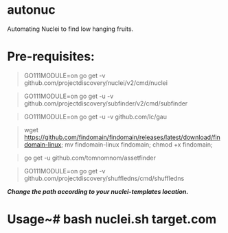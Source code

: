 # autonuc


Automating Nuclei to find low hanging fruits.

# Pre-requisites:

> GO111MODULE=on go get -v github.com/projectdiscovery/nuclei/v2/cmd/nuclei


> GO111MODULE=on go get -u -v github.com/projectdiscovery/subfinder/v2/cmd/subfinder


> GO111MODULE=on go get -u -v github.com/lc/gau


> wget https://github.com/findomain/findomain/releases/latest/download/findomain-linux; mv findomain-linux findomain; chmod +x findomain;


> go get -u github.com/tomnomnom/assetfinder


> GO111MODULE=on go get -v github.com/projectdiscovery/shuffledns/cmd/shuffledns


***Change the path according to your nuclei-templates location.***

# Usage~# bash nuclei.sh target.com
